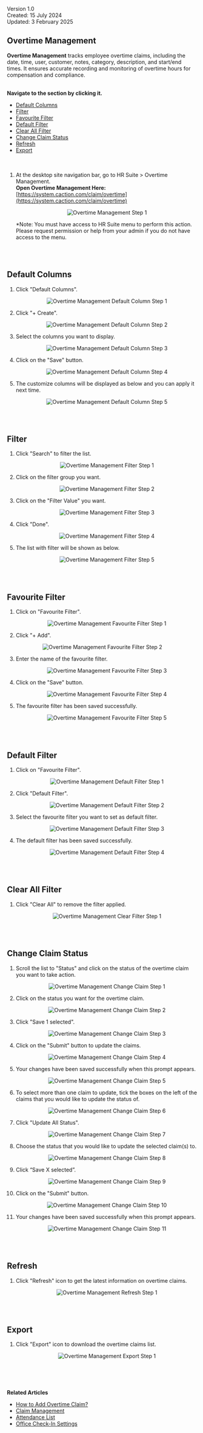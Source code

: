 Version 1.0<br>
Created: 15 July 2024<br>
Updated: 3 February 2025<br>
## Overtime Management

**Overtime Management** tracks employee overtime claims, including the date, time, user, customer, notes, category, description, and start/end times. It ensures accurate recording and monitoring of overtime hours for compensation and compliance.<br><br>

**Navigate to the section by clicking it.**<br>

- [Default Columns](#section1)<br>
- [Filter](#section2)<br>
- [Favourite Filter](#section3)<br>
- [Default Filter](#section4)<br>
- [Clear All Filter](#section5)<br>
- [Change Claim Status](#section6)<br>
- [Refresh](#section7)<br>
- [Export](#section8)
<br><br><br>

1. At the desktop site navigation bar, go to HR Suite > Overtime Management.<br>
   **Open Overtime Management Here:** [https://system.caction.com/claim/overtime](https://system.caction.com/claim/overtime)<br>

   <p align="center">
      <img src="img2/Overtime_Management_Step_1.png" alt="Overtime Management Step 1">
   </p>

   *Note: You must have access to HR Suite menu to perform this action. Please request permission or help from your admin if you do not have access to the menu.<br>

   <br><br>

   <a id="section1"></a>

## Default Columns

1. Click "Default Columns".

   <p align="center">
      <img src="img2/Overtime_Management_Default_Column_Step_1.png" alt="Overtime Management Default Column Step 1">
   </p>
  
2. Click "+ Create".

   <p align="center">
      <img src="img2/Overtime_Management_Default_Column_Step_2.png" alt="Overtime Management Default Column Step 2">
   </p>
   
3. Select the columns you want to display.

   <p align="center">
      <img src="img2/Overtime_Management_Default_Column_Step_3.png" alt="Overtime Management Default Column Step 3">
   </p>

4. Click on the "Save" button.

   <p align="center">
      <img src="img2/Overtime_Management_Default_Column_Step_4.png" alt="Overtime Management Default Column Step 4">
   </p>
  
5. The customize columns will be displayed as below and you can apply it next time.

   <p align="center">
      <img src="img2/Overtime_Management_Default_Column_Step_5.png" alt="Overtime Management Default Column Step 5">
   </p>
   <br><br>

   <a id="section2"></a>

## Filter

1. Click "Search" to filter the list.

   <p align="center">
      <img src="img2/Overtime_Management_Filter_Step_1.png" alt="Overtime Management Filter Step 1">
   </p>
  
2. Click on the filter group you want.

   <p align="center">
      <img src="img2/Overtime_Management_Filter_Step_2.png" alt="Overtime Management Filter Step 2">
   </p>
  
3. Click on the "Filter Value" you want.

   <p align="center">
      <img src="img2/Overtime_Management_Filter_Step_3.png" alt="Overtime Management Filter Step 3">
   </p>

4. Click "Done".

   <p align="center">
      <img src="img2/Overtime_Management_Filter_Step_4.png" alt="Overtime Management Filter Step 4">
   </p>
  
5. The list with filter will be shown as below.

   <p align="center">
     <img src="img2/Overtime_Management_Filter_Step_5.png" alt="Overtime Management Filter Step 5">
   </p>
   <br><br>

    <a id="section3"></a>
 
## Favourite Filter

1. Click on "Favourite Filter".

   <p align="center">
     <img src="img2/Overtime_Management_Favourite_Filter_Step_1.png" alt="Overtime Management Favourite Filter Step 1">
   </p>

2. Click "+ Add".

  <p align="center">
     <img src="img2/Overtime_Management_Favourite_Filter_Step_2.png" alt="Overtime Management Favourite Filter Step 2">
  </p>
  
3. Enter the name of the favourite filter.

   <p align="center">
     <img src="img2/Overtime_Management_Favourite_Filter_Step_3.png" alt="Overtime Management Favourite Filter Step 3">
   </p>
  
4. Click on the "Save" button. 

   <p align="center">
     <img src="img2/Overtime_Management_Favourite_Filter_Step_4.png" alt="Overtime Management Favourite Filter Step 4">
   </p>  

5. The favourite filter has been saved successfully.
    
   <p align="center">
     <img src="img2/Overtime_Management_Favourite_Filter_Step_5.png" alt="Overtime Management Favourite Filter Step 5">
   </p>  
   <br><br>

    <a id="section4"></a>
 
## Default Filter

1. Click on "Favourite Filter".
    
   <p align="center">
     <img src="img2/Overtime_Management_Default_Filter_Step_1.png" alt="Overtime Management Default Filter Step 1">
   </p>

2. Click "Default Filter".
    
   <p align="center">
     <img src="img2/Overtime_Management_Default_Filter_Step_2.png" alt="Overtime Management Default Filter Step 2">
   </p>  

3. Select the favourite filter you want to set as default filter.
    
   <p align="center">
     <img src="img2/Overtime_Management_Default_Filter_Step_3.png" alt="Overtime Management Default Filter Step 3">
   </p>

4. The default filter has been saved successfully.
    
   <p align="center">
     <img src="img2/Overtime_Management_Default_Filter_Step_4.png" alt="Overtime Management Default Filter Step 4">
   </p>  
   <br><br>

    <a id="section5"></a>
 
## Clear All Filter

1. Click "Clear All" to remove the filter applied.
    
   <p align="center">
     <img src="img2/Overtime_Management_Clear_Filter_Step_1.png" alt="Overtime Management Clear Filter Step 1">
   </p>
   <br><br>

    <a id="section6"></a>
 
## Change Claim Status  

1. Scroll the list to "Status" and click on the status of the overtime claim you want to take action.
    
   <p align="center">
     <img src="img2/Overtime_Management_Change_Claim_Step_1.png" alt="Overtime Management Change Claim Step 1">
   </p>  

2. Click on the status you want for the overtime claim.
    
   <p align="center">
     <img src="img2/Overtime_Management_Change_Claim_Step_2.png" alt="Overtime Management Change Claim Step 2">
   </p>

3. Click "Save 1 selected".
    
   <p align="center">
     <img src="img2/Overtime_Management_Change_Claim_Step_3.png" alt="Overtime Management Change Claim Step 3">
   </p>  

4. Click on the "Submit" button to update the claims.
    
   <p align="center">
     <img src="img2/Overtime_Management_Change_Claim_Step_4.png" alt="Overtime Management Change Claim Step 4">
   </p>

5. Your changes have been saved successfully when this prompt appears.
    
   <p align="center">
     <img src="img2/Overtime_Management_Change_Claim_Step_5.png" alt="Overtime Management Change Claim Step 5">
   </p>  

6. To select more than one claim to update, tick the boxes on the left of the claims that you would like to update the status of.
    
   <p align="center">
     <img src="img2/Overtime_Management_Change_Claim_Step_6.png" alt="Overtime Management Change Claim Step 6">
   </p>

7. Click "Update All Status".
    
   <p align="center">
     <img src="img2/Overtime_Management_Change_Claim_Step_7.png" alt="Overtime Management Change Claim Step 7">
   </p>

8. Choose the status that you would like to update the selected claim(s) to.
    
   <p align="center">
     <img src="img2/Overtime_Management_Change_Claim_Step_8.png" alt="Overtime Management Change Claim Step 8">
   </p>  

9. Click “Save X selected”.
    
   <p align="center">
     <img src="img2/Overtime_Management_Change_Claim_Step_9.png" alt="Overtime Management Change Claim Step 9">
   </p>

10. Click on the "Submit" button.
    
    <p align="center">
      <img src="img2/Overtime_Management_Change_Claim_Step_10.png" alt="Overtime Management Change Claim Step 10">
    </p>  

11. Your changes have been saved successfully when this prompt appears.
    
    <p align="center">
      <img src="img2/Overtime_Management_Change_Claim_Step_11.png" alt="Overtime Management Change Claim Step 11">
    </p>
    <br><br>

    <a id="section7"></a>
 
## Refresh

1. Click "Refresh" icon to get the latest information on overtime claims.
    
   <p align="center">
     <img src="img2/Overtime_Management_Refresh_Step_1.png" alt="Overtime Management Refresh Step 1">
   </p>
   <br><br>

    <a id="section8"></a>
 
## Export 

1. Click "Export" icon to download the overtime claims list.
    
   <p align="center">
     <img src="img2/Overtime_Management_Export_Step_1.png" alt="Overtime Management Export Step 1">
   </p>
   <br><br><br>

**Related Articles**
- [How to Add Overtime Claim?](Add_Overtime_Claim.md)
- [Claim Management](Claim_Management.md)
- [Attendance List](Attendance_List.md)
- [Office Check-In Settings](Office_Check_In_Settings.md)

<!-- [Link Text](https://support.caction.com/Overtime_Management.html) -->
